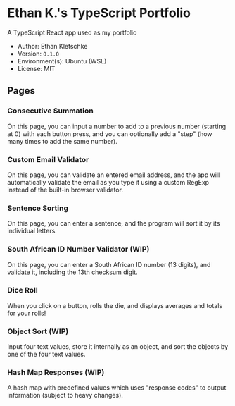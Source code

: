 # Ethan K.'s TypeScript Portfolio

A TypeScript React app used as my portfolio

- Author: Ethan Kletschke
- Version: `0.1.0`
- Environment(s): Ubuntu (WSL)
- License: MIT

## Pages

### Consecutive Summation

On this page, you can input a number to add to a previous number (starting at 0)
with each button press, and you can optionally add a "step" (how many times
to add the same number).

### Custom Email Validator

On this page, you can validate an entered email address, and the app will automatically
validate the email as you type it using a custom RegExp instead of the built-in browser
validator.

### Sentence Sorting

On this page, you can enter a sentence, and the program will sort it by its individual letters.

### South African ID Number Validator (WIP)

On this page, you can enter a South African ID number (13 digits), and
validate it, including the 13th checksum digit.

### Dice Roll

When you click on a button, rolls the die, and displays averages and totals for your
rolls!

### Object Sort (WIP)

Input four text values, store it internally as an object, and sort the objects
by one of the four text values.

### Hash Map Responses (WIP)

A hash map with predefined values which uses "response codes" to
output information (subject to heavy changes).
